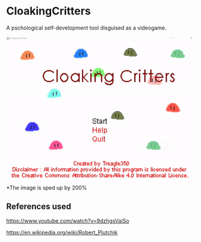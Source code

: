 # CloakingCritters
A pschological self-development tool disguised as a videogame.

![Demonstration](https://github.com/Treagle350/CloakingCritters/blob/master/Demo.gif)
*The image is sped up by 200%

## References used
https://www.youtube.com/watch?v=9dzhgsVaiSo

https://en.wikipedia.org/wiki/Robert_Plutchik
